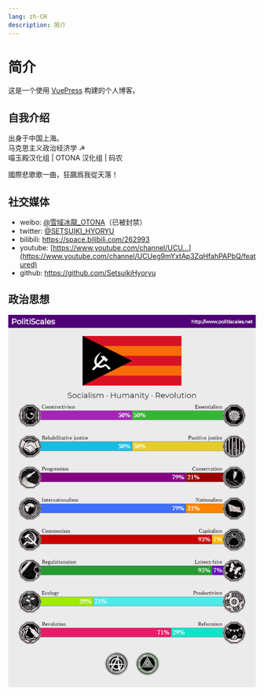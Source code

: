 ```yaml
---
lang: zh-CH
description: 简介
---
```


# 简介

这是一个使用 [VuePress](https://v2.vuepress.vuejs.org/zh/) 构建的个人博客。

## 自我介绍

出身于中国上海。  
马克思主义政治经济学 ☭  
喵玉殿汉化组 | OTONA 汉化组 | 码农  

國際悲歌歌一曲，狂飆爲我從天落！

## 社交媒体

- weibo: [@雪域冰龍_OTONA](https://weibo.com/u/1772638883)（已被封禁）
- twitter: [@SETSUIKI_HYORYU](https://twitter.com/Setsuiki_Hyoryu)
- bilibili: <https://space.bilibili.com/262993>
- youtube: [https://www.youtube.com/channel/UCU...](https://www.youtube.com/channel/UCUeg9mYxtAp3ZqHfahPAPbQ/featured)
- github: <https://github.com/SetsuikiHyoryu>

## 政治思想

![PolitiScales](/images/politiscales.png)
